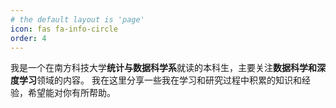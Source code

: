```yaml
---
# the default layout is 'page'
icon: fas fa-info-circle
order: 4
---
```


我是一个在南方科技大学**统计与数据科学系**就读的本科生，主要关注**数据科学和深度学习**领域的内容。
我在这里分享一些我在学习和研究过程中积累的知识和经验，希望能对你有所帮助。